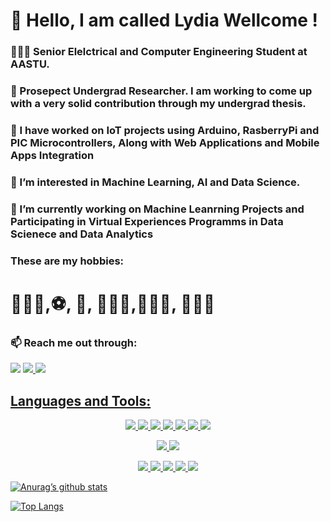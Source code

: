 <h1> 👋 Hello, I am called Lydia Wellcome !</h1> 
<p>
<h3> 👷🏼‍♀️ Senior Elelctrical and Computer Engineering Student at AASTU. </h3>
<h3>📝 Prosepect Undergrad Researcher. I am working to come up with a very solid contribution through my undergrad thesis. </h3>
<h3> 🤖 I have worked on IoT projects using Arduino, RasberryPi and PIC Microcontrollers, Along with Web Applications and Mobile Apps Integration</h3>
<h3>👀 I’m interested in Machine Learning, AI and Data Science. </h3>
<h3>🌱 I’m currently working on Machine Leanrning Projects and Participating in Virtual Experiences Programms in Data Scienece and Data Analytics </h3>
<h3> These are my hobbies: <h1>👩🏽‍💻,⚽️, 📖, 🏃🏼‍♀️,🚴🏻‍♀️, 🏊🏼‍♀️</h1>  </h3>
<h3>📫 Reach me out through:</h3>
 
</p>
  <a href= "https://www.linkedin.com/in/lydiaabrahamfirew/"><img src= "https://img.shields.io/badge/LinkedIn-0077B5?style=for-the-badge&logo=linkedin&logoColor=white"></a>
  <a href= "https://twitter.com/mahijar5"><img src="https://img.shields.io/badge/Twitter-1DA1F2?style=for-the-badge&logo=twitter&logoColor=white"</a>
  <a href = "https://www.instagram.com/lydia_ab00/"> <img src="https://img.shields.io/badge/Instagram-E4405F?style=for-the-badge&logo=instagram&logoColor=white"</a>
  <h2>Languages and Tools:</h2>
  <p align="center">
    <img src= "https://img.shields.io/badge/Python-3776AB?style=for-the-badge&logo=python&logoColor=white">
    <img src= "https://img.shields.io/badge/HTML-239120?style=for-the-badge&logo=html5&logoColor=white">
    <img src= "https://img.shields.io/badge/CSS-239120?&style=for-the-badge&logo=css3&logoColor=white">
    <img src= "https://img.shields.io/badge/JavaScript-F7DF1E?style=for-the-badge&logo=javascript&logoColor=black">
    <img src= "https://img.shields.io/badge/HTML5-E34F26?style=for-the-badge&logo=html5&logoColor=white">
    <img src= "https://img.shields.io/badge/C%2B%2B-00599C?style=for-the-badge&logo=c%2B%2B&logoColor=white">
    <img src= "https://img.shields.io/badge/C%23-239120?style=for-the-badge&logo=c-sharp&logoColor=white">
  </p>
  <p align="center">
    <img src= "https://img.shields.io/badge/PHP-777BB4?style=for-the-badge&logo=php&logoColor=white">
    <img src= "https://img.shields.io/badge/Shell_Script-121011?style=for-the-badge&logo=gnu-bash&logoColor=white">
  </p>
  <p align="center">
    <img src="https://img.shields.io/badge/Windows-0078D6?style=for-the-badge&logo=windows&logoColor=white">
    <img src="https://img.shields.io/badge/GitHub-100000?style=for-the-badge&logo=github&logoColor=white">
    <img src="https://img.shields.io/badge/-Hackerrank-2EC866?style=for-the-badge&logo=HackerRank&logoColor=white">
    <img src="https://img.shields.io/badge/-LeetCode-FFA116?style=for-the-badge&logo=LeetCode&logoColor=black">
    <img src= "https://img.shields.io/badge/Java-ED8B00?style=for-the-badge&logo=openjdk&logoColor=white">
 </p>
<p>
  
[![Anurag’s github stats](https://github-readme-stats.vercel.app/api?username=LydiaAbrahamF)](https://github.com/LydiaAbrahamF)

[![Top Langs](https://github-readme-stats.vercel.app/api/top-langs/?username=LydiaAbrahamF&layout=compact)](https://github.com/LydiaAbrahamF)
</p>

<!---
LydiaAbrahamF/LydiaAbrahamF is a ✨ special ✨ repository because its `README.md` (this file) appears on your GitHub profile.
You can click the Preview link to take a look at your changes.
--->
